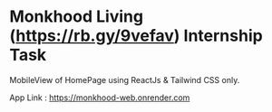 # Monkhood Living (https://rb.gy/9vefav) Internship Task

MobileView of HomePage using ReactJs & Tailwind CSS only.

App Link : https://monkhood-web.onrender.com